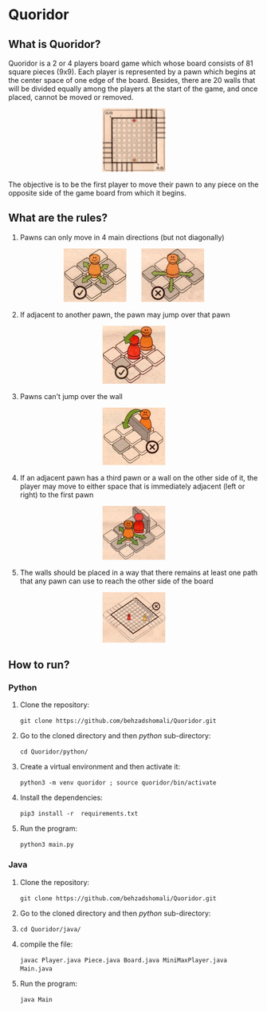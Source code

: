 # Quoridor

## What is Quoridor?
Quoridor is a 2 or 4 players board game which whose board consists of 81 square pieces (9x9). Each player is represented by a pawn which begins at the center space of one edge of the board. Besides, there are 20 walls that will be divided equally among the players at the start of the game, and once placed, cannot be moved or removed.

<p align="center">
<img src="./images/board.jpg" width=25%>
</p>

The objective is to be the first player to move their pawn to any piece on the opposite side of the game board from which it begins.


## What are the rules?
1. Pawns can only move in 4 main directions (but not diagonally) 
<p align="center">
<img src="./images/legal_moves_1.png" width=25% hspace=2.5%> <img src="./images/illegal_moves_1.jpeg" width=25% hspace=2.5%>
</p>

2. If adjacent to another pawn, the pawn may jump over that pawn
<p align="center">
<img src="./images/legal_moves_3.jpg" width=25%>
</p>

3. Pawns can't jump over the wall
<p align="center">
<img src="./images/illegal_moves_2.jpg" width=25%>
</p>

4. If an adjacent pawn has a third pawn or a wall on the other side of it, the player may move to either space that is immediately adjacent (left or right) to the first pawn
<p align="center">
<img src="./images/legal_moves_4.jpg" width=25%>
</p>

5. The walls should be placed in a way that there remains at least one path that any pawn can use to reach the other side of the board
<p align="center">
<img src="./images/illegal_wall.jpg" width=25%>
</p>


## How to run?

### Python
1. Clone the repository:

	`git clone https://github.com/behzadshomali/Quoridor.git`
    
2. Go to the cloned directory and then *python* sub-directory:

	`cd Quoridor/python/`
    
3. Create a virtual environment and then activate it:
	
    `python3 -m venv quoridor ; source quoridor/bin/activate`
    
4. Install the dependencies:
	
	`pip3 install -r  requirements.txt`
    
5. Run the program:

	`python3 main.py`
	
    
### Java
1. Clone the repository:

	`git clone https://github.com/behzadshomali/Quoridor.git`
	
2. Go to the cloned directory and then *python* sub-directory:
3. 
	`cd Quoridor/java/`
	
3. compile the file:

	`javac Player.java Piece.java Board.java MiniMaxPlayer.java Main.java`
	
4. Run the program:

	`java Main`
